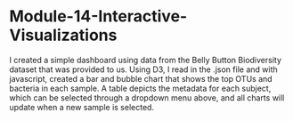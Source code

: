 # Module-14-Interactive-Visualizations
I created a simple dashboard using data from the Belly Button Biodiversity dataset that was provided to us. Using D3, I read in the .json file and with javascript, created a bar and bubble chart that shows the top OTUs and bacteria in each sample. A table depicts the metadata for each subject, which can be selected through a dropdown menu above, and all charts will update when a new sample is selected.

